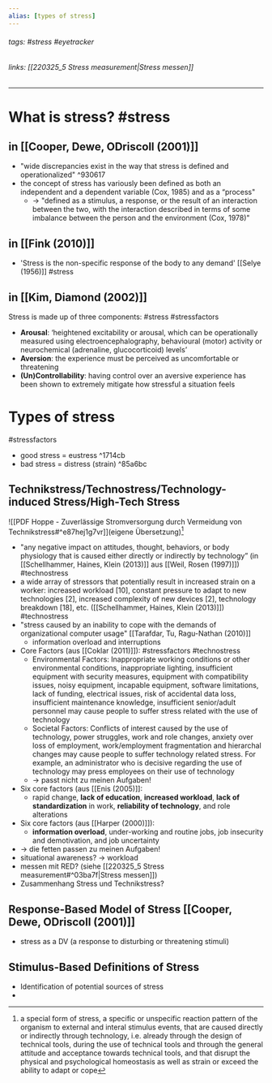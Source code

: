 ```yaml
---
alias: [types of stress]
---
```

###### tags: #stress  #eyetracker
###### links: [[220325_5  Stress measurement|Stress messen]]

---
# What is stress? #stress
## in [[Cooper, Dewe, ODriscoll (2001)]]
- "wide discrepancies exist in the way that stress is defined and operationalized" ^930617
- the concept of stress has variously been defined as both an independent and a dependent variable (Cox, 1985) and as a “process"
	- -> "defined as a stimulus, a response, or the result of an interaction between the two, with the interaction described in terms of some imbalance between the person and the environment (Cox, 1978)"
## in [[Fink (2010)]]
- 'Stress is the non-specific response of the body to any demand' [[Selye (1956)]] #stress 
## in [[Kim, Diamond (2002)]]
Stress is made up of three components: #stress #stressfactors
- **Arousal**: ‘heightened excitability or arousal, which can be operationally measured using electroencephalography, behavioural (motor) activity or  neurochemical (adrenaline, glucocorticoid) levels’
-  **Aversion**: the experience must be perceived as uncomfortable or threatening
- **(Un)Controllability**: having control over an aversive experience has been shown to extremely mitigate how stressful a situation feels
# Types of stress
#stressfactors 
- good stress = eustress ^1714cb
- bad stress = distress (strain) ^85a6bc

## Technikstress/Technostress/Technology-induced Stress/High-Tech Stress
![[PDF Hoppe - Zuverlässige Stromversorgung durch Vermeidung von Technikstress#^e87hej1g7vr]](eigene Übersetzung)[^1]
- "any negative impact on attitudes, thought, behaviors, or body physiology that is caused either directly or indirectly by technology” (in [[Schellhammer, Haines, Klein (2013)]] aus [[Weil, Rosen (1997)]]) #technostress 
- a wide array of stressors that potentially result in increased strain on a worker:  increased workload [10], constant pressure to adapt to  new technologies [2], increased complexity of new  devices [2], technology breakdown [18], etc. ([[Schellhammer, Haines, Klein (2013)]]) #technostress 
- "stress caused by an inability to cope with the demands of organizational computer usage"  [[Tarafdar, Tu, Ragu-Nathan (2010)]]
	- information overload and interruptions
- Core Factors (aus [[Coklar (2011)]]): #stressfactors #technostress 
	- Environmental Factors: Inappropriate working conditions or other environmental conditions, inappropriate lighting, insufficient equipment with security measures, equipment with compatibility issues, noisy equipment, incapable equipment, software limitations, lack of funding, electrical issues, risk of accidental data loss, insufficient maintenance knowledge, insufficient senior/adult personnel may cause people to suffer stress related with the use of technology
	- Societal Factors:  Conflicts of interest caused by the use of technology, power struggles, work and role changes, anxiety over loss of employment, work/employment fragmentation and hierarchal changes may cause people to suffer technology related stress. For example, an administrator who is decisive regarding the use of technology may press employees on their use of technology
	- -> passt nicht zu meinen Aufgaben!
- Six core factors (aus [[Enis (2005)]]:
	-  rapid change, **lack of education**, **increased workload**, **lack of standardization** in work, **reliability of technology**, and role alterations
- Six core factors (aus [[Harper (2000)]]):
	- **information overload**, under-working and routine jobs, job insecurity and  demotivation, and job uncertainty
- -> die fetten passen zu meinen Aufgaben!
- situational awareness? -> workload
- messen mit RED? (siehe [[220325_5  Stress measurement#^03ba7f|Stress messen]])
- Zusammenhang Stress und Technikstress?
## Response-Based Model of Stress [[Cooper, Dewe, ODriscoll (2001)]]
- stress as a DV (a response to disturbing or threatening stimuli)
## Stimulus-Based Definitions of Stress
- Identification of potential sources of stress
- 

[^1]: a special form of stress, a specific or unspecific reaction pattern of the organism to external and interal stimulus events, that are caused directly or indirectly through technology, i.e. already through the design of technical tools, during the use of technical tools and through the general attitude and acceptance towards technical tools, and that disrupt the physical and psychological homeostasis as well as strain or exceed the ability to adapt or cope
